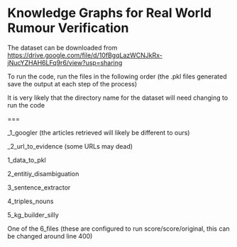 # Knowledge Graphs for Real World Rumour Verification

The dataset can be downloaded from https://drive.google.com/file/d/10fBgqLazWCNJkRx-jNucYZHAH6LFq9r6/view?usp=sharing

To run the code, run the files in the following order (the .pkl files generated save the output at each step of the process)

It is very likely that the directory name for the dataset will need changing to run the code

===

_1_googler (the articles retrieved will likely be different to ours)

_2_url_to_evidence (some URLs may dead)

1_data_to_pkl

2_entitiy_disambiguation

3_sentence_extractor

4_triples_nouns

5_kg_builder_silly

One of the 6_files (these are configured to run score/score/original, this can be changed around line 400)

